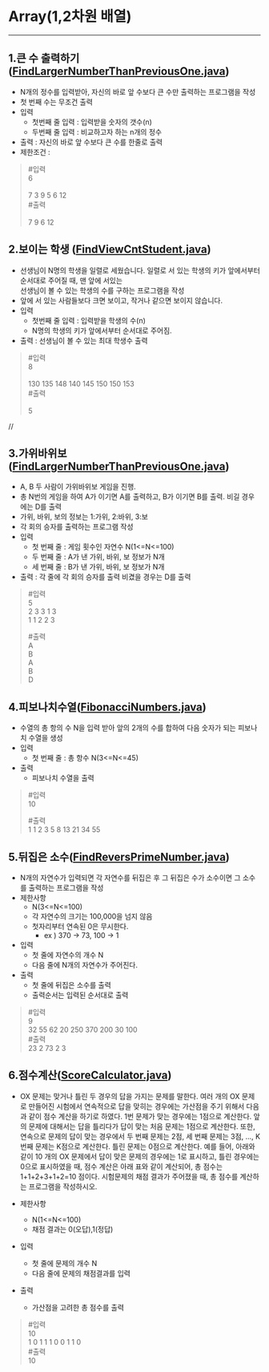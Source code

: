 # Array(1,2차원 배열)

--- 

## 1.큰 수 출력하기 ([FindLargerNumberThanPreviousOne.java](https://github.com/90mansik/codingTest-inflearn/blob/master/src/com/algorithm/array/FindLargerNumberThanPreviousOne.java))
- N개의 정수를 입력받아, 자신의 바로 앞 수보다 큰 수만 출력하는 프로그램을 작성
- 첫 번째 수는 무조건 출력
- 입력
    - 첫번째 줄 입력 : 입력받을 숫자의 갯수(n)
    - 두번째 줄 입력 : 비교하고자 하는 n개의 정수
- 출력 : 자신의 바로 앞 수보다 큰 수를 한줄로 출력
- 제한조건 : 

> #입력  
> 6 </br>  
> 7 3 9 5 6 12 </br>
> #출력 </br>  
> 7 9 6 12


## 2.보이는 학생 ([FindViewCntStudent.java](https://github.com/90mansik/codingTest-inflearn/blob/master/src/com/algorithm/array/FindViewCntStudent.java))
- 선생님이 N명의 학생을 일렬로 세웠습니다. 일렬로 서 있는 학생의 키가 앞에서부터 순서대로 주어질 때, 맨 앞에 서있는 </br>
  선생님이 볼 수 있는 학생의 수를 구하는 프로그램을 작성
- 앞에 서 있는 사람들보다 크면 보이고, 작거나 같으면 보이지 않습니다.
- 입력
  - 첫번째 줄 입력 : 입력받을 학생의 수(n)
  - N명의 학생의 키가 앞에서부터 순서대로 주어짐.
- 출력 : 선생님이 볼 수 있는 최대 학생수 출력

> #입력  
> 8 </br>  
> 130 135 148 140 145 150 150 153 </br>
> #출력 </br>  
> 5


//

## 3.가위바위보 ([FindLargerNumberThanPreviousOne.java](https://github.com/90mansik/codingTest-inflearn/blob/master/src/com/algorithm/array/FindLargerNumberThanPreviousOne.java))
- A, B 두 사람이 가위바위보 게임을 진행.
- 총 N번의 게임을 하여 A가 이기면 A를 출력하고, B가 이기면 B를 출력. 비길 경우에는 D를 출력
- 가위, 바위, 보의 정보는 1:가위, 2:바위, 3:보
- 각 회의 승자를 출력하는 프로그램 작성
- 입력
  - 첫 번째 줄 : 게임 횟수인 자연수 N(1<=N<=100)
  - 두 번째 줄 : A가 낸 가위, 바위, 보 정보가 N개
  - 세 번째 줄 : B가 낸 가위, 바위, 보 정보가 N개
- 출력 : 각 줄에 각 회의 승자를 출력 비겼을 경우는 D를 출력

> #입력  
> 5 </br> 
> 2 3 3 1 3 </br>
> 1 1 2 2 3 </br>  
> 
> #출력 </br> 
> A </br>
> B </br>
> A </br>
> B </br>
> D </br>

## 4.피보나치수열([FibonacciNumbers.java](https://github.com/90mansik/codingTest-inflearn/blob/master/src/com/algorithm/array/FibonacciNumbers.java))
- 수열의 총 항의 수 N을 입력 받아 앞의 2개의 수를 합하여 다음 숫자가 되는 피보나치 수열을 생성
- 입력
  - 첫 번째 줄 : 총 항수 N(3<=N<=45)
- 출력 
  - 피보나치 수열을 출력

> #입력  
> 10 </br>  
> 
> #출력 </br> 
> 1 1 2 3 5 8 13 21 34 55 </br>

## 5.뒤집은 소수([FindReversPrimeNumber.java](https://github.com/90mansik/codingTest-inflearn/blob/master/src/com/algorithm/array/FindReversPrimeNumber.java))
- N개의 자연수가 입력되면 각 자연수를 뒤집은 후 그 뒤집은 수가 소수이면 그 소수를 출력하는 프로그램을 작성
- 제한사항
  - N(3<=N<=100)
  - 각 자연수의 크기는 100,000을 넘지 않음
  - 첫자리부터 연속된 0은 무시한다.
    - ex ) 370 -> 73, 100 -> 1
- 입력
  - 첫 줄에 자연수의 개수 N 
  - 다음 줄에 N개의 자연수가 주어진다.
- 출력
  - 첫 줄에 뒤집은 소수를 출력
  - 출력순서는 입력된 순서대로 출력
>#입력 </br>
>9 </br>
>32 55 62 20 250 370 200 30 100 </br>
> #출력 </br>
> 23 2 73 2 3

## 6.점수계산([ScoreCalculator.java](https://github.com/90mansik/codingTest-inflearn/blob/master/src/com/algorithm/array/ScoreCalculator.java))
- OX 문제는 맞거나 틀린 두 경우의 답을 가지는 문제를 말한다.
여러 개의 OX 문제로 만들어진 시험에서 연속적으로 답을 맞히는 경우에는 가산점을 주기 위해서 다음과 같이 점수 계산을 하기로 하였다.
1번 문제가 맞는 경우에는 1점으로 계산한다. 앞의 문제에 대해서는 답을 틀리다가 답이 맞는 처음 문제는 1점으로 계산한다.
또한, 연속으로 문제의 답이 맞는 경우에서 두 번째 문제는 2점, 세 번째 문제는 3점, ..., K번째 문제는 K점으로 계산한다. 틀린 문제는 0점으로 계산한다.
예를 들어, 아래와 같이 10 개의 OX 문제에서 답이 맞은 문제의 경우에는 1로 표시하고, 틀린 경우에는 0으로 표시하였을 때,
점수 계산은 아래 표와 같이 계산되어, 총 점수는 1+1+2+3+1+2=10 점이다.
시험문제의 채점 결과가 주어졌을 때, 총 점수를 계산하는 프로그램을 작성하시오.

- 제한사항
  - N(1<=N<=100)
  - 채점 결과는 0(오답),1(정답)
- 입력
  - 첫 줄에 문제의 개수 N
  - 다음 줄에 문제의 채점결과를 입력
- 출력
  - 가산점을 고려한 총 점수를 출력

>#입력 </br>
>10 </br>
>1 0 1 1 1 0 0 1 1 0</br>
>#출력 </br>
>10

